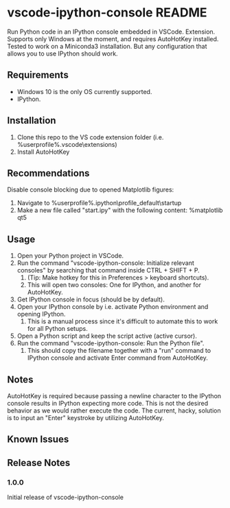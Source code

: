 # vscode-ipython-console README

Run Python code in an IPython console embedded in VSCode. Extension. Supports only Windows at the moment, and requires AutoHotKey installed. Tested to work on a Miniconda3 installation. But any configuration that allows you to use IPython should work.

## Requirements

- Windows 10 is the only OS currently supported.
- IPython.

## Installation

1. Clone this repo to the VS code extension folder (i.e. %userprofile%\.vscode\extensions)
2. Install AutoHotKey

## Recommendations

Disable console blocking due to opened Matplotlib figures: 

1. Navigate to %userprofile%\.ipython\profile_default\startup
2. Make a new file called "start.ipy" with the following content: %matplotlib qt5

## Usage

1. Open your Python project in VSCode.
2. Run the command "vscode-ipython-console: Initialize relevant consoles" by searching that command inside CTRL + SHIFT + P.
   1. (Tip: Make hotkey for this in Preferences > keyboard shortcuts).
   2. This will open two consoles: One for IPython, and another for AutoHotKey.
3. Get IPython console in focus (should be by default).
4. Open your IPython console by i.e. activate Python environment and opening IPython.
   1. This is a manual process since it's difficult to automate this to work for all Python setups.
5. Open a Python script and keep the script active (active cursor).
6. Run the command "vscode-ipython-console: Run the Python file".
   1. This should copy the filename together with a "run" command to IPython console and activate Enter command from AutoHotKey.

## Notes

AutoHotKey is required because passing a newline character to the IPython console results in IPython expecting more code. This is not the desired behavior as we would rather execute the code. The current, hacky, solution is to input an "Enter" keystroke by utilizing AutoHotKey. 

## Known Issues

## Release Notes

### 1.0.0

Initial release of vscode-ipython-console